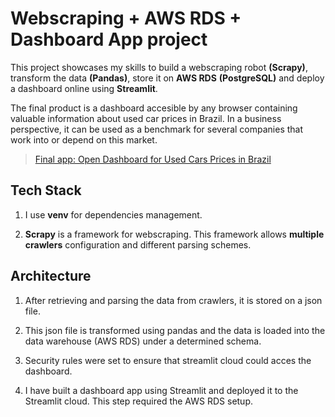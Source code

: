 # Webscraping + AWS RDS + Dashboard App project

This project showcases my skills to build a webscraping robot **(Scrapy)**, transform the data **(Pandas)**, store it on **AWS RDS** **(PostgreSQL)** and deploy a dashboard online using **Streamlit**.

The final product is a dashboard accesible by any browser containing valuable information about used car prices in Brazil. In a business perspective, it can be used as a benchmark for several companies that work into or depend on this market.


> [Final app: Open Dashboard for Used Cars Prices in Brazil](https://carscraping.streamlit.app/)

## Tech Stack

1) I use **venv** for dependencies management.


2) **Scrapy** is a framework for webscraping. This framework allows **multiple crawlers** configuration and different parsing schemes.


## Architecture

1) After retrieving and parsing the data from crawlers, it is stored on a json file.


2) This json file is transformed using pandas and the data is loaded into the data warehouse (AWS RDS) under a determined schema. 


3) Security rules were set to ensure that streamlit cloud could acces the dashboard.


4) I have built a dashboard app using Streamlit and deployed it to the Streamlit cloud. This step required the AWS RDS setup.



